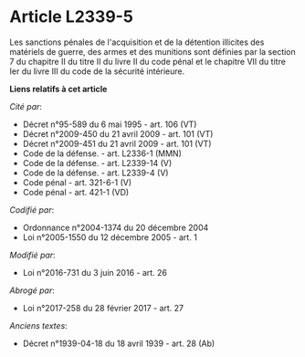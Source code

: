 # Article L2339-5

Les sanctions pénales de l'acquisition et de la détention illicites des matériels de guerre, des armes et des munitions sont
définies par  la section 7 du chapitre II du titre II du livre II du code pénal et le chapitre VII du titre Ier du livre III
du code de la sécurité intérieure.

**Liens relatifs à cet article**

_Cité par_:

  - Décret n°95-589 du 6 mai 1995 - art. 106 (VT)
  - Décret n°2009-450 du 21 avril 2009 - art. 101 (VT)
  - Décret n°2009-451 du 21 avril 2009 - art. 101 (VT)
  - Code de la défense. - art. L2336-1 (MMN)
  - Code de la défense. - art. L2339-14 (V)
  - Code de la défense. - art. L2339-4 (V)
  - Code pénal - art. 321-6-1 (V)
  - Code pénal - art. 421-1 (VD)

_Codifié par_:

  - Ordonnance n°2004-1374 du 20 décembre 2004
  - Loi n°2005-1550 du 12 décembre 2005 - art. 1

_Modifié par_:

  - Loi n°2016-731 du 3 juin 2016 - art. 26

_Abrogé par_:

  - Loi n°2017-258 du 28 février 2017 - art. 27

_Anciens textes_:

  - Décret n°1939-04-18 du 18 avril 1939 - art. 28 (Ab)
